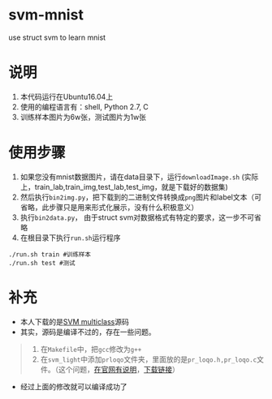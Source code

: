 # svm-mnist
use struct svm to learn mnist

# 说明
1. 本代码运行在Ubuntu16.04上
2. 使用的编程语言有：shell, Python 2.7, C
3. 训练样本图片为6w张，测试图片为1w张

# 使用步骤
1. 如果您没有mnist数据图片，请在data目录下，运行`downloadImage.sh` (实际上，train_lab,train_img,test_lab,test_img，就是下载好的数据集)
2. 然后执行`bin2img.py`，把下载到的二进制文件转换成`png`图片和label文本（可省略，此步骤只是用来形式化展示，没有什么积极意义）
3. 执行`bin2data.py`， 由于struct svm对数据格式有特定的要求，这一步不可省略
4. 在根目录下执行`run.sh`运行程序
```shell
./run.sh train #训练样本
./run.sh test #测试
````

# 补充
- 本人下载的是[SVM multiclass](http://www.cs.cornell.edu/People/tj/svm_light/svm_multiclass.html)源码
- 其实，源码是编译不过的，存在一些问题。
> 1. 在`Makefile`中，把`gcc`修改为`g++`
> 2. 在`svm_light`中添加`prloqo`文件夹，里面放的是`pr_loqo.h,pr_loqo.c`文件。（这个问题，[在官网有说明](http://www.cs.cornell.edu/People/tj/svm_light/index.html)，[下载链接](http://www.kernel-machines.org/code/prloqo.tar.gz)）
- 经过上面的修改就可以编译成功了





